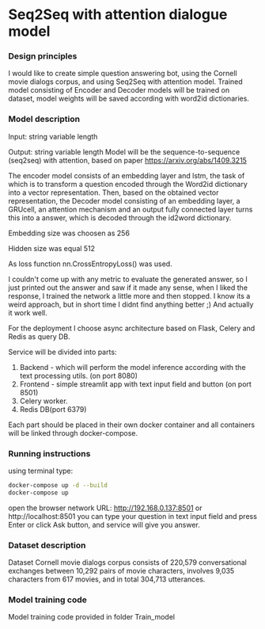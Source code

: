 # Seq2Seq with attention dialogue model

### Design principles
I would like to create simple question answering bot, using the Cornell movie dialogs corpus, and using Seq2Seq with attention model. Trained model consisting of Encoder and Decoder models will be trained on dataset, model weights will be saved according with word2id dictionaries.

### Model description
Input: string variable length 

Output: string variable length Model will be the sequence-to-sequence (seq2seq) with attention, based on paper https://arxiv.org/abs/1409.3215 

The encoder model consists of an embedding layer and lstm, the task of which is to transform a question encoded through the Word2id dictionary into a vector representation. Then, based on the obtained vector representation, the Decoder model consisting of an embedding layer, a GRUcell, an attention mechanism and an output fully connected layer turns this into a answer, which is decoded through the id2word dictionary. 

Embedding size was choosen as 256 

Hidden size was equal 512 

As loss function nn.CrossEntropyLoss() was used.

I couldn't come up with any metric to evaluate the generated answer, so I just printed out the answer and saw if it made any sense, when I liked the response, I trained the network a little more and then stopped. I know its a weird approach, but in short time I didnt find anything better ;) And actually it work well.

For the deployment I choose async architecture based on Flask, Celery and Redis as query DB. 

Service will be divided into parts:

1. Backend - which will perform the model inference according with the text processing utils. (on port 8080) 
2. Frontend - simple streamlit app with text input field and button (on port 8501) 
3. Celery worker. 
4. Redis DB(port 6379) 

Each part should be placed in their own docker container and all containers will be linked through docker-compose.

### Running instructions
using terminal type: 
```bash
docker-compose up -d --build 
docker-compose up
```

open the browser network URL: http://192.168.0.137:8501 or http://localhost:8501 you can type your question in text input field and press Enter or click Ask button, and service will give you answer.

### Dataset description
Dataset Cornell movie dialogs corpus consists of 220,579 conversational exchanges between 10,292 pairs of movie characters, involves 9,035 characters from 617 movies, and in total 304,713 utterances.

### Model training code
Model training code provided in folder Train_model

